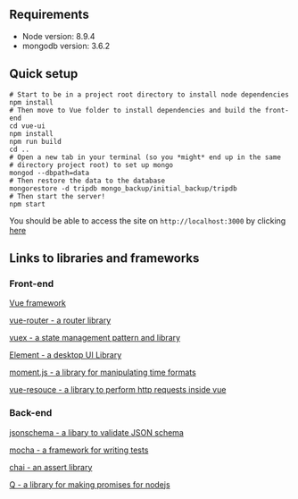 ## Requirements
* Node version: 8.9.4
* mongodb version: 3.6.2

## Quick setup
```
# Start to be in a project root directory to install node dependencies
npm install
# Then move to Vue folder to install dependencies and build the front-end
cd vue-ui
npm install
npm run build
cd ..
# Open a new tab in your terminal (so you *might* end up in the same
# directory project root) to set up mongo
mongod --dbpath=data
# Then restore the data to the database
mongorestore -d tripdb mongo_backup/initial_backup/tripdb
# Then start the server!
npm start
```
You should be able to access the site on `http://localhost:3000` by clicking [here](http://localhost:3000)

## Links to libraries and frameworks
### Front-end
[Vue framework](https://vuejs.org/)

[vue-router - a router library](https://router.vuejs.org/en/)

[vuex - a state management pattern and library](https://vuex.vuejs.org/en/intro.html)

[Element - a desktop UI Library](http://element.eleme.io/#/en-US)

[moment.js - a library for manipulating time formats](http://momentjs.com/)

[vue-resouce - a library to perform http requests inside vue](https://github.com/pagekit/vue-resource)

### Back-end
[jsonschema - a libary to validate JSON schema](https://www.npmjs.com/package/jsonschema)

[mocha - a framework for writing tests](https://mochajs.org/)

[chai - an assert library](http://chaijs.com/)

[Q - a library for making promises for nodejs](http://documentup.com/kriskowal/q/)
